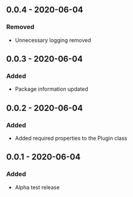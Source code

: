 ## 0.0.4 - 2020-06-04
### Removed
- Unnecessary logging removed

## 0.0.3 - 2020-06-04
### Added
- Package information updated

## 0.0.2 - 2020-06-04
### Added
- Added required properties to the Plugin class

## 0.0.1 - 2020-06-04
### Added
- Alpha test release